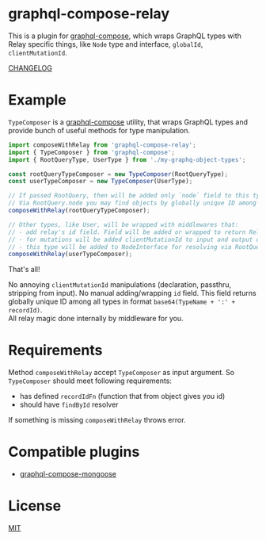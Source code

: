 graphql-compose-relay
======================
This is a plugin for [graphql-compose](https://github.com/nodkz/graphql-compose), which wraps GraphQL types with Relay specific things, like `Node` type and interface, `globalId`, `clientMutationId`.

[CHANGELOG](https://github.com/nodkz/graphql-compose-relay/blob/master/CHANGELOG.md)

Example
=======
`TypeComposer` is a [graphql-compose](https://github.com/nodkz/graphql-compose) utility, that wraps GraphQL types and provide bunch of useful methods for type manipulation.
```js
import composeWithRelay from 'graphql-compose-relay';
import { TypeComposer } from 'graphql-compose';
import { RootQueryType, UserType } from './my-graphq-object-types';

const rootQueryTypeComposer = new TypeComposer(RootQueryType);
const userTypeComposer = new TypeComposer(UserType); 

// If passed RootQuery, then will be added only `node` field to this type. 
// Via RootQuery.node you may find objects by globally unique ID among all types.
composeWithRelay(rootQueryTypeComposer); 

// Other types, like User, will be wrapped with middlewares that:
// - add relay's id field. Field will be added or wrapped to return Relay's globally unique ID.
// - for mutations will be added clientMutationId to input and output objects types
// - this type will be added to NodeInterface for resolving via RootQuery.node
composeWithRelay(userTypeComposer); 
```
That's all!

No annoying `clientMutationId` manipulations (declaration, passthru, stripping from input).
No manual adding/wrapping `id` field. This field returns globally unique ID among all types in format `base64(TypeName + ':' + recordId)`.  
All relay magic done internally by middleware for you.

Requirements
============
Method `composeWithRelay` accept `TypeComposer` as input argument. So `TypeComposer` should meet following requirements:
- has defined `recordIdFn` (function that from object gives you id)
- should have `findById` resolver

If something is missing `composeWithRelay` throws error.

Compatible plugins
==================
- [graphql-compose-mongoose](https://github.com/nodkz/graphql-compose-mongoose)


License
=======
[MIT](https://github.com/nodkz/graphql-compose-relay/blob/master/LICENSE.md)
